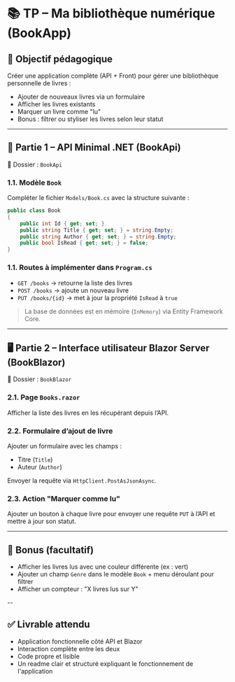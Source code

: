 # 📚 TP – Ma bibliothèque numérique (BookApp)

## 🎯 Objectif pédagogique

Créer une application complète (API + Front) pour gérer une bibliothèque personnelle de livres :
- Ajouter de nouveaux livres via un formulaire
- Afficher les livres existants
- Marquer un livre comme "lu"
- Bonus : filtrer ou styliser les livres selon leur statut

---

## 🔧 Partie 1 – API Minimal .NET (BookApi)

📂 Dossier : `BookApi`

### 1.1. Modèle `Book`

Compléter le fichier `Models/Book.cs` avec la structure suivante :

```csharp
public class Book
{
    public int Id { get; set; }
    public string Title { get; set; } = string.Empty;
    public string Author { get; set; } = string.Empty;
    public bool IsRead { get; set; } = false;
}
```

### 1.1. Routes à implémenter dans `Program.cs`

- `GET /books` → retourne la liste des livres
- `POST /books` → ajoute un nouveau livre
- `PUT /books/{id}` → met à jour la propriété `IsRead` à `true`

> La base de données est en mémoire (`InMemory`) via Entity Framework Core.

---

## 🖥️ Partie 2 – Interface utilisateur Blazor Server (BookBlazor)

📂 Dossier : `BookBlazor`

### 2.1. Page `Books.razor`

Afficher la liste des livres en les récupérant depuis l’API.

### 2.2. Formulaire d’ajout de livre

Ajouter un formulaire avec les champs :

- Titre (`Title`)
- Auteur (`Author`)

Envoyer la requête via `HttpClient.PostAsJsonAsync`.

### 2.3. Action "Marquer comme lu"

Ajouter un bouton à chaque livre pour envoyer une requête `PUT` à l’API et mettre à jour son statut.

---

## 🌟 Bonus (facultatif)

- Afficher les livres lus avec une couleur différente (ex : vert)
- Ajouter un champ `Genre` dans le modèle `Book` + menu déroulant pour filtrer
- Afficher un compteur : "X livres lus sur Y"

--

## ✅ Livrable attendu

- Application fonctionnelle côté API et Blazor
- Interaction complète entre les deux
- Code propre et lisible
- Un readme clair et structuré expliquant le fonctionnement de l'application